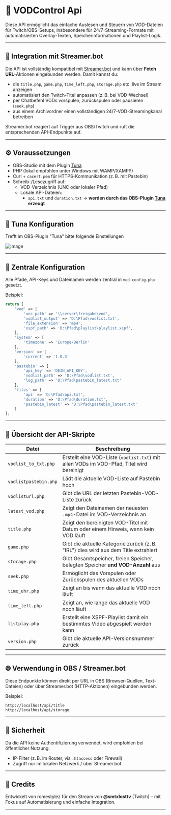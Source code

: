 
# 🎥 VODControl Api

Diese API ermöglicht das einfache Auslesen und Steuern von VOD-Dateien für Twitch/OBS-Setups, insbesondere für 24/7-Streaming-Formate mit automatisierten Overlay-Texten, Speicherinformationen und Playlist-Logik.

---

## 🧠 Integration mit Streamer.bot

Die API ist vollständig kompatibel mit [Streamer.bot](https://streamer.bot/) und kann über **Fetch URL**-Aktionen eingebunden werden. Damit kannst du:

- die `title.php`, `game.php`, `time_left.php`, `storage.php` etc. live im Stream anzeigen
- automatisiert den Twitch-Titel anpassen (z. B. bei VOD-Wechsel)
- per Chatbefehl VODs vorspulen, zurückspulen oder pausieren (`seek.php`)
- aus einem Archivordner einen vollständigen 24/7-VOD-Streamingkanal betreiben

Streamer.bot reagiert auf Trigger aus OBS/Twitch und ruft die entsprechenden API-Endpunkte auf.

---

## ⚙️ Voraussetzungen

- OBS-Studio mit dem Plugin [Tuna](https://obsproject.com/forum/resources/tuna-now-playing-widget-current-song.843/)
- PHP (lokal empfohlen unter Windows mit WAMP/XAMPP)
- Curl + `cacert.pem` für HTTPS-Kommunikation (z. B. mit Pastebin)
- Schreib-/Lesezugriff auf:
  - VOD-Verzeichnis (UNC oder lokaler Pfad)
  - Lokale API-Dateien:
    - `api.txt` und `duration.txt` → **werden durch das OBS-Plugin [Tuna](https://obsproject.com/forum/resources/tuna-now-playing-widget-current-song.843/) erzeugt**
	
---

## 📁 Tuna Konfiguration
Trefft im OBS-Plugin "Tuna" bitte folgende Einstellungen      

![image](https://github.com/user-attachments/assets/03311b71-10c7-488c-a295-e903d95e62e2)
	
---

## 📁 Zentrale Konfiguration

Alle Pfade, API-Keys und Dateinamen werden zentral in `vod-config.php` gesetzt.

Beispiel:

```php
return [
    'vod' => [
        'unc_path' => '\\server\freigabe\vod',
        'vodlist_output' => 'D:\Pfad\vodlist.txt',
        'file_extension' => 'mp4',
        'xspf_path' => 'D:\Pfad\playlist\playlist.xspf',
    ],
    'system' => [
        'timezone' => 'Europe/Berlin'
    ],
    'version' => [
        'current' => '1.0.3'
    ],
    'pastebin' => [
        'api_key' => 'DEIN_API_KEY',
        'vodlist_path' => 'D:\Pfad\vodlist.txt',
        'log_path' => 'D:\Pfad\pastebin_latest.txt'
    ],
    'files' => [
        'api' => 'D:\Pfad\api.txt',
        'duration' => 'D:\Pfad\duration.txt',
        'pastebin_latest' => 'D:\Pfad\pastebin_latest.txt'
    ]
];
```

---

## 📄 Übersicht der API-Skripte

| Datei               | Beschreibung |
|--------------------|--------------|
| `vodlist_to_txt.php`    | Erstellt eine VOD-Liste (`vodlist.txt`) mit allen VODs im VOD-Pfad, Titel wird bereinigt |
| `vodlistpastebin.php`   | Lädt die aktuelle VOD-Liste auf Pastebin hoch |
| `vodlisturl.php`        | Gibt die URL der letzten Pastebin-VOD-Liste zurück |
| `latest_vod.php`        | Zeigt den Dateinamen der neuesten `.mp4`-Datei im VOD-Verzeichnis an |
| `title.php`             | Zeigt den bereinigten VOD-Titel mit Datum oder einem Hinweis, wenn kein VOD läuft |
| `game.php`              | Gibt die aktuelle Kategorie zurück (z. B. "IRL") dies wird aus dem Title extrahiert |
| `storage.php`           | Gibt Gesamtspeicher, freien Speicher, belegten Speicher **und VOD-Anzahl** aus |
| `seek.php`              | Ermöglicht das Vorspulen oder Zurückspulen des aktuellen VODs |
| `time_uhr.php`          | Zeigt an bis wann das aktuelle VOD noch läuft |
| `time_left.php`         | Zeigt an, wie lange das aktuelle VOD noch läuft |
| `listplay.php`          | Erstellt eine XSPF-Playlist damit ein bestimmtes Video abgespielt werden kann |
| `version.php`           | Gibt die aktuelle API-Versionsnummer zurück |

---

## 🌐 Verwendung in OBS / Streamer.bot

Diese Endpunkte können direkt per URL in OBS (Browser-Quellen, Text-Dateien) oder über Streamer.bot (HTTP-Aktionen) eingebunden werden.

Beispiel:
```
http://localhost/api/title
http://localhost/api/storage
```

---

## 🔐 Sicherheit

Da die API keine Authentifizierung verwendet, wird empfohlen bei öffentlicher Nutzung:
- IP-Filter (z. B. im Router, via `.htaccess` oder Firewall)
- Zugriff nur im lokalen Netzwerk / über Streamer.bot

---

## 🤝 Credits

Entwickelt von romestylez für den Stream von **@smtxlosttv** (Twitch) – mit Fokus auf Automatisierung und einfache Integration.


---
